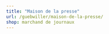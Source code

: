 ```yaml
---
title: "Maison de la presse"
url: /guebwiller/maison-de-la-presse/
shop: marchand de journaux
---
```


